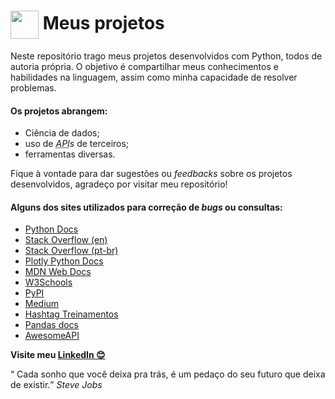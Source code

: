 <h1>
<img align="center" width="45px" src="https://upload.wikimedia.org/wikipedia/commons/thumb/1/1f/Python_logo_01.svg/800px-Python_logo_01.svg.png"> Meus projetos
</h1>

Neste repositório trago meus projetos desenvolvidos com Python, todos de autoria própria. O objetivo é compartilhar meus conhecimentos e habilidades na linguagem, assim como minha capacidade de resolver problemas.

#### Os projetos abrangem:

- Ciência de dados;
- uso de <abbr title="Application Programming Interface (Interface de Programação de Aplicação)">*API*</abbr>*s* de terceiros;
- ferramentas diversas.

Fique à vontade para dar sugestões ou *feedbacks* sobre os projetos desenvolvidos, agradeço por visitar meu repositório!

#### Alguns dos sites utilizados para correção de *bugs* ou consultas:

- <a href="https://docs.python.org/3/" target="_blank">Python Docs</a>
- <a href="https://stackoverflow.com/" target="_blank">Stack Overflow (en)</a>
- <a href="https://pt.meta.stackoverflow.com/" target="_blank">Stack Overflow (pt-br)</a>
- <a href="https://plotly.com/python/" target="_blank">Plotly Python Docs</a>
- <a href="https://developer.mozilla.org/pt-BR/" target="_blank">MDN Web Docs</a>
- <a href="https://www.w3schools.com/" target="_blank">W3Schools</a>
- <a href="https://pypi.org/" target="_blank">PyPI</a>
- <a href="https://medium.com/" target="_blank">Medium</a>
- <a href="https://www.hashtagtreinamentos.com/blog" target="_blank">Hashtag Treinamentos</a>
- <a href="https://pandas.pydata.org/docs/" target="_blank">Pandas docs</a>
- <a href="https://docs.awesomeapi.com.br/" target="_blank">AwesomeAPI</a>

**Visite meu <a href="https://www.linkedin.com/in/henrique8825/" target="_blank">LinkedIn 😊</a>**

<q> Cada sonho que você deixa pra trás, é um pedaço do seu futuro que deixa de existir.</q> *Steve Jobs*